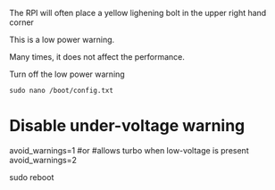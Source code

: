 The RPI will often place a yellow lighening bolt in the upper right hand corner

This is a low power warning.

Many times, it does not affect the performance.

Turn off the low power warning 
~~~
sudo nano /boot/config.txt
~~~

# Disable under-voltage warning
avoid_warnings=1
#or 
#allows turbo when low-voltage is present
avoid_warnings=2

sudo reboot
